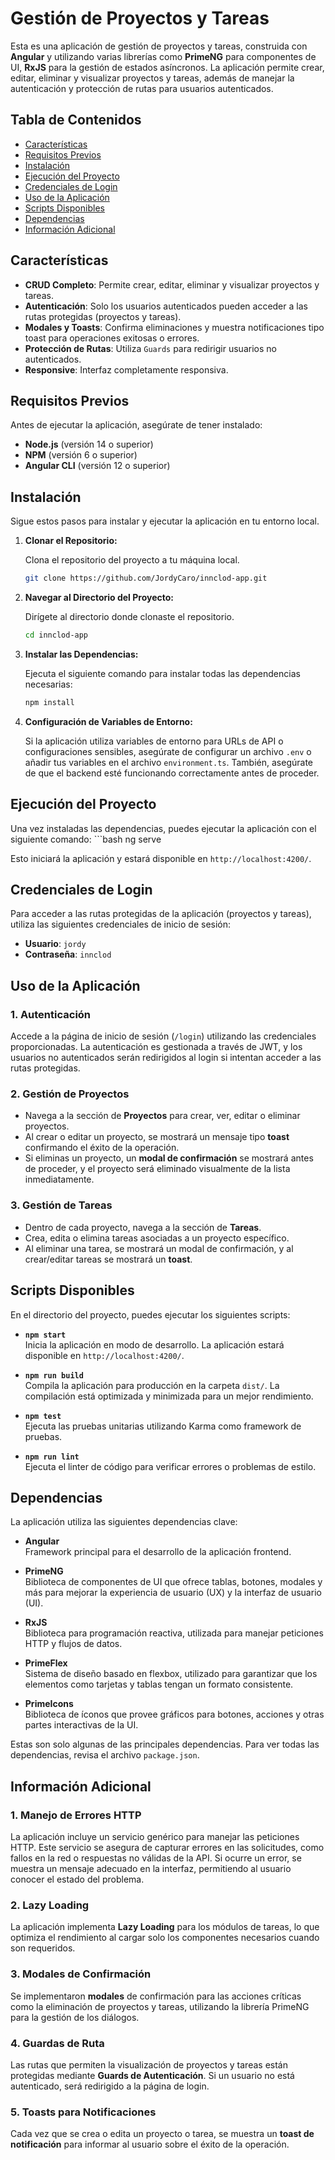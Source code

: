 # **Gestión de Proyectos y Tareas**

Esta es una aplicación de gestión de proyectos y tareas, construida con **Angular** y utilizando varias librerías como **PrimeNG** para componentes de UI, **RxJS** para la gestión de estados asíncronos. La aplicación permite crear, editar, eliminar y visualizar proyectos y tareas, además de manejar la autenticación y protección de rutas para usuarios autenticados.

## **Tabla de Contenidos**

- [Características](#características)
- [Requisitos Previos](#requisitos-previos)
- [Instalación](#instalación)
- [Ejecución del Proyecto](#ejecución-del-proyecto)
- [Credenciales de Login](#credenciales-de-login)
- [Uso de la Aplicación](#uso-de-la-aplicación)
- [Scripts Disponibles](#scripts-disponibles)
- [Dependencias](#dependencias)
- [Información Adicional](#información-adicional)

## **Características**

- **CRUD Completo**: Permite crear, editar, eliminar y visualizar proyectos y tareas.
- **Autenticación**: Solo los usuarios autenticados pueden acceder a las rutas protegidas (proyectos y tareas).
- **Modales y Toasts**: Confirma eliminaciones y muestra notificaciones tipo toast para operaciones exitosas o errores.
- **Protección de Rutas**: Utiliza `Guards` para redirigir usuarios no autenticados.
- **Responsive**: Interfaz completamente responsiva.

## **Requisitos Previos**

Antes de ejecutar la aplicación, asegúrate de tener instalado:

- **Node.js** (versión 14 o superior)
- **NPM** (versión 6 o superior)
- **Angular CLI** (versión 12 o superior)

## **Instalación**

Sigue estos pasos para instalar y ejecutar la aplicación en tu entorno local.

1. **Clonar el Repositorio:**

   Clona el repositorio del proyecto a tu máquina local.

      ```bash
   git clone https://github.com/JordyCaro/innclod-app.git

2. **Navegar al Directorio del Proyecto:**

   Dirígete al directorio donde clonaste el repositorio.
      ```bash
   cd innclod-app

3. **Instalar las Dependencias:**

   Ejecuta el siguiente comando para instalar todas las dependencias necesarias:
      ```bash
   npm install

4. **Configuración de Variables de Entorno:**

   Si la aplicación utiliza variables de entorno para URLs de API o configuraciones sensibles, asegúrate de configurar un archivo `.env` o añadir tus variables en el archivo `environment.ts`. También, asegúrate de que el backend esté funcionando correctamente antes de proceder.

## **Ejecución del Proyecto**

Una vez instaladas las dependencias, puedes ejecutar la aplicación con el siguiente comando:
      ```bash
   ng serve

Esto iniciará la aplicación y estará disponible en `http://localhost:4200/`.

## **Credenciales de Login**

Para acceder a las rutas protegidas de la aplicación (proyectos y tareas), utiliza las siguientes credenciales de inicio de sesión:

- **Usuario**: `jordy`
- **Contraseña**: `innclod`

## **Uso de la Aplicación**

### **1. Autenticación**

Accede a la página de inicio de sesión (`/login`) utilizando las credenciales proporcionadas. La autenticación es gestionada a través de JWT, y los usuarios no autenticados serán redirigidos al login si intentan acceder a las rutas protegidas.

### **2. Gestión de Proyectos**

- Navega a la sección de **Proyectos** para crear, ver, editar o eliminar proyectos.
- Al crear o editar un proyecto, se mostrará un mensaje tipo **toast** confirmando el éxito de la operación.
- Si eliminas un proyecto, un **modal de confirmación** se mostrará antes de proceder, y el proyecto será eliminado visualmente de la lista inmediatamente.

### **3. Gestión de Tareas**

- Dentro de cada proyecto, navega a la sección de **Tareas**.
- Crea, edita o elimina tareas asociadas a un proyecto específico.
- Al eliminar una tarea, se mostrará un modal de confirmación, y al crear/editar tareas se mostrará un **toast**.

## **Scripts Disponibles**

En el directorio del proyecto, puedes ejecutar los siguientes scripts:

- **`npm start`**  
  Inicia la aplicación en modo de desarrollo. La aplicación estará disponible en `http://localhost:4200/`.

- **`npm run build`**  
  Compila la aplicación para producción en la carpeta `dist/`. La compilación está optimizada y minimizada para un mejor rendimiento.

- **`npm test`**  
  Ejecuta las pruebas unitarias utilizando Karma como framework de pruebas.

- **`npm run lint`**  
  Ejecuta el linter de código para verificar errores o problemas de estilo.

## **Dependencias**

La aplicación utiliza las siguientes dependencias clave:

- **Angular**  
  Framework principal para el desarrollo de la aplicación frontend.

- **PrimeNG**  
  Biblioteca de componentes de UI que ofrece tablas, botones, modales y más para mejorar la experiencia de usuario (UX) y la interfaz de usuario (UI).

- **RxJS**  
  Biblioteca para programación reactiva, utilizada para manejar peticiones HTTP y flujos de datos.

- **PrimeFlex**  
  Sistema de diseño basado en flexbox, utilizado para garantizar que los elementos como tarjetas y tablas tengan un formato consistente.

- **PrimeIcons**  
  Biblioteca de íconos que provee gráficos para botones, acciones y otras partes interactivas de la UI.

Estas son solo algunas de las principales dependencias. Para ver todas las dependencias, revisa el archivo `package.json`.

## **Información Adicional**

### **1. Manejo de Errores HTTP**

La aplicación incluye un servicio genérico para manejar las peticiones HTTP. Este servicio se asegura de capturar errores en las solicitudes, como fallos en la red o respuestas no válidas de la API. Si ocurre un error, se muestra un mensaje adecuado en la interfaz, permitiendo al usuario conocer el estado del problema.

### **2. Lazy Loading**

La aplicación implementa **Lazy Loading** para los módulos de tareas, lo que optimiza el rendimiento al cargar solo los componentes necesarios cuando son requeridos.

### **3. Modales de Confirmación**

Se implementaron **modales** de confirmación para las acciones críticas como la eliminación de proyectos y tareas, utilizando la librería PrimeNG para la gestión de los diálogos.

### **4. Guardas de Ruta**

Las rutas que permiten la visualización de proyectos y tareas están protegidas mediante **Guards de Autenticación**. Si un usuario no está autenticado, será redirigido a la página de login.

### **5. Toasts para Notificaciones**

Cada vez que se crea o edita un proyecto o tarea, se muestra un **toast de notificación** para informar al usuario sobre el éxito de la operación.